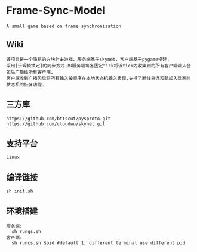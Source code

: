 Frame-Sync-Model
========
    A small game based on frame synchronization
Wiki
-----
    该项目是一个简易的方块射击游戏，服务端基于skynet，客户端基于pygame搭建,
    采用[乐观帧锁定]的同步方式,即服务端每各固定tick将该tick内收集到的所有客户端输入合包后广播给所有客户端,
    客户端收到广播包后将所有输入按顺序在本地状态机输入表现,支持了断线重连和新加入玩家时状态机的恢复功能.
三方库
-----
    https://github.com/bttscut/pysproto.git
    https://github.com/cloudwu/skynet.git
支持平台
-------
    Linux
编译链接
-----
    sh init.sh
环境搭建
-----
    服务端:
      sh rungs.sh
    客户端:
      sh runcs.sh $pid #default 1, different terminal use different pid